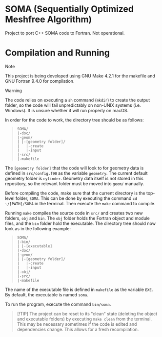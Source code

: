 # SOMA (Sequentially Optimized Meshfree Algorithm)
Project to port C++ SOMA code to Fortran. Not operational.

# Compilation and Running
> [!NOTE]
> This project is being developed using GNU Make 4.2.1 for the makefile and GNU Fortran 9.4.0 for compilation.

> [!WARNING]
> The code relies on executing a `sh` command (`mkdir`) to create the output folder, so the code will fail unpredictably on non-UNIX systems (i.e. Windows). It is unsure whether it will run properly on macOS.

In order for the code to work, the directory tree should be as follows:

> ```
>SOMA/
>|-doc/
>|-geom/
>| |-[geometry folder]/
>|   |-create
>|   |-input
>|-src/
>|-makefile
>```

The `[geometry folder]` that the code will look to for geometry data is defined in `src/config.f90` as the variable `geometry`. The current default geometry folder is `cylinder`. Geometry data itself is not stored in this repository, so the relevant folder must be moved into `geom/` manually.

Before compiling the code, make sure that the current directory is the top-level folder, `SOMA`. This can be done by executing the command `cd ~/[PATH]/SOMA` in the terminal. Then execute the `make` command to compile.

Running `make` compiles the source code in `src/` and creates two new folders, `obj` and `bin`. The `obj` folder holds the Fortran object and module files, and the `bin` folder hold the executable. The directory tree should now look as in the following example:

> ```
>SOMA/
>|-bin/
>| |-[executable]
>|-doc/
>|-geom/
>| |-[geometry folder]/
>|   |-create
>|   |-input
>|-obj/
>|-src/
>|-makefile
>```

The name of the executable file is defined in `makefile` as the variable `EXE`. By default, the executable is named `soma`.

To run the program, execute the command `bin/soma`.

>[!TIP] The project can be reset to its "clean" state (deleting the object and executable folders) by executing `make clean` from the terminal. This may be necessary sometimes if the code is edited and dependencies change. This allows for a fresh recompilation.